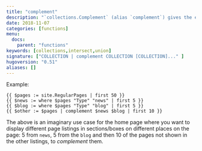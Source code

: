 ```yaml
---
title: "complement"
description: "`collections.Complement` (alias `complement`) gives the elements of a collection that are not in any of the others."
date: 2018-11-07
categories: [functions]
menu:
  docs:
    parent: "functions"
keywords: [collections,intersect,union]
signature: ["COLLECTION | complement COLLECTION [COLLECTION]..." ]
hugoversion: "0.51"
aliases: []
---
```


Example:

```go-html-template
{{ $pages := site.RegularPages | first 50 }}
{{ $news := where $pages "Type" "news" | first 5 }}
{{ $blog := where $pages "Type" "blog" | first 5 }}
{{ $other := $pages | complement $news $blog | first 10 }}
```

The above is an imaginary use case for the home page where you want to display different page listings in sections/boxes on different places on the page: 5 from `news`, 5 from the `blog` and then 10 of the pages not shown in the other listings, to _complement_ them.
